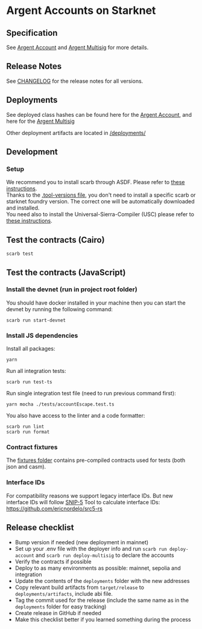 # Argent Accounts on Starknet

## Specification

See [Argent Account](./docs/argent_account.md) and [Argent Multisig](./docs/multisig.md) for more details.

## Release Notes

See [CHANGELOG](./CHANGELOG.md) for the release notes for all versions.

## Deployments

See deployed class hashes can be found here for the [Argent Account](./deployments/account.txt), and here for the [Argent Multisig](./deployments/multisig.txt)

Other deployment artifacts are located in [/deployments/](./deployments/)

## Development

### Setup

We recommend you to install scarb through ASDF. Please refer to [these instructions](https://docs.swmansion.com/scarb/download.html#install-via-asdf).  
Thanks to the [.tool-versions file](./.tool-versions), you don't need to install a specific scarb or starknet foundry version. The correct one will be automatically downloaded and installed.  
You need also to install the Universal-Sierra-Compiler (USC) please refer to [these instructions](https://github.com/software-mansion/universal-sierra-compiler).

## Test the contracts (Cairo)

```
scarb test
```

## Test the contracts (JavaScript)

### Install the devnet (run in project root folder)

You should have docker installed in your machine then you can start the devnet by running the following command:

```shell
scarb run start-devnet
```

### Install JS dependencies

Install all packages:

```shell
yarn
```

Run all integration tests:

```shell
scarb run test-ts
```

Run single integration test file (need to run previous command first):

```shell
yarn mocha ./tests/accountEscape.test.ts
```

You also have access to the linter and a code formatter:

```shell
scarb run lint
scarb run format
```

### Contract fixtures

The [fixtures folder](./tests-integration/fixtures/) contains pre-compiled contracts used for tests (both json and casm).

### Interface IDs

For compatibility reasons we support legacy interface IDs. But new interface IDs will follow [SNIP-5](https://github.com/starknet-io/SNIPs/blob/main/SNIPS/snip-5.md#how-interfaces-are-identified)
Tool to calculate interface IDs: https://github.com/ericnordelo/src5-rs

## Release checklist

- Bump version if needed (new deployment in mainnet)
- Set up your .env file with the deployer info and run `scarb run deploy-account` and `scarb run deploy-multisig` to declare the accounts
- Verify the contracts if possible
- Deploy to as many environments as possible: mainnet, sepolia and integration
- Update the contents of the `deployments` folder with the new addresses
- Copy relevant build artifacts from `target/release` to `deployments/artifacts`, include abi file.
- Tag the commit used for the release (include the same name as in the `deployments` folder for easy tracking)
- Create release in GitHub if needed
- Make this checklist better if you learned something during the process
